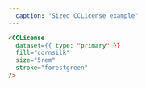 ```yaml
---
  caption: "Sized CCLicense example"
---
```


<!-- markdownlint-disable MD041 -->
<!-- dprint-ignore -->
```html
<CCLicense
  dataset={{ type: "primary" }}
  fill="cornsilk"
  size="5rem"
  stroke="forestgreen"
/>
```
